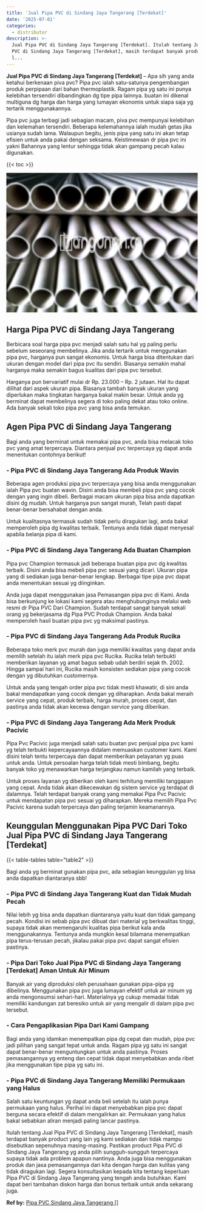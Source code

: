 ```yaml
---
title: 'Jual Pipa PVC di Sindang Jaya Tangerang [Terdekat]'
date: '2025-07-01'
categories:
  - distributor
description: >-
  Jual Pipa PVC di Sindang Jaya Tangerang [Terdekat]. Itulah tentang Jual Pipa
  PVC di Sindang Jaya Tangerang [Terdekat], masih terdapat banyak product yang
  l...
---
```


**Jual Pipa PVC di Sindang Jaya Tangerang \[Terdekat\]** – Apa sih yang anda ketahui berkenaan piva pvc? Pipa pvc ialah satu-satunya pengembangan produk perpipaan dari bahan thermoplastik. Ragam pipa yg satu ini punya kelebihan tersendiri dibandingkan dg tipe pipa lainnya. buatan ini dikenal multiguna dg harga dan harga yang lumayan ekonomis untuk siapa saja yg tertarik menggunakannya.

Pipa pvc juga terbagi jadi sebagian macam, piva pvc mempunyai kelebihan dan kelemahan tersendiri. Beberapa kelemahannya ialah mudah getas jika usianya sudah lama. Walaupun begitu, jenis pipa yang satu ini akan tetap efisien untuk anda pakai dengan seksama. Keistimewaan dr pipa pvc ini yakni Bahannya yang lentur sehingga tidak akan gampang pecah kalau digunakan.

{{< toc >}}

![Jual Pipa PVC di Sindang Jaya Tangerang [Terdekat]](/images/jaul-pipa-pvc-62.png)

## Harga Pipa PVC di Sindang Jaya Tangerang

Berbicara soal harga pipa pvc menjadi salah satu hal yg paling perlu sebelum seseorang membelinya. Jika anda tertarik untuk menggunakan pipa pvc, harganya pun sangat ekonomis. Untuk harga bisa ditentukan dari ukuran dengan model dari pipa pvc itu sendiri. Biasanya semakin mahal harganya maka semakin bagus kualitas dari pipa pvc tersebut.

Harganya pun bervariatif mulai dr Rp. 23.000 – Rp. 2 jutaan. Hal itu dapat dilihat dari aspek ukuran pipa. Biasanya tambah banyak ukuran yang diperlukan maka tingkatan harganya bakal makin besar. Untuk anda yg berminat dapat membelinya segera di toko paling dekat atau toko online. Ada banyak sekali toko pipa pvc yang bisa anda temukan.

## Agen Pipa PVC di Sindang Jaya Tangerang

Bagi anda yang berminat untuk memakai pipa pvc, anda bisa melacak toko pvc yang amat terpercaya. Diantara penjual pvc terpercaya yg dapat anda menentukan contohnya berikut!

### \- Pipa PVC di Sindang Jaya Tangerang Ada Produk Wavin

Beberapa agen produksi pipa pvc terpercaya yang bisa anda menggunakan ialah Pipa pvc buatan wavin. Disini anda bisa membeli pipa pvc yang cocok dengan yang ingin dibeli. Berbagai macam ukuran pipa bisa anda dapatkan disini dg mudah. Untuk harganya pun sangat murah, Telah pasti dapat benar-benar bersahabat dengan anda.

Untuk kualitasnya termasuk sudah tidak perlu diragukan lagi, anda bakal memperoleh pipa dg kwalitas terbaik. Tentunya anda tidak dapat menyesal apabila belanja pipa di kami.

### \- Pipa PVC di Sindang Jaya Tangerang Ada Buatan Champion

Pipa pvc Champion termasuk jadi beberapa buatan pipa pvc dg kwalitas terbaik. Disini anda bisa mebeli pipa pvc sesuai yang dicari. Ukuran pipa yang di sediakan juga benar-benar lengkap. Berbagai tipe pipa pvc dapat anda menentukan sesuai yg diinginkan.

Anda juga dapat menggunakan jasa Pemasangan pipa pvc di Kami. Anda bisa berkunjung ke lokasi kami segera atau menghubunginya melalui web resmi dr Pipa PVC Dari Champion. Sudah terdapat sangat banyak sekali orang yg bekerjasama dg Pipa PVC Produk Champion. Anda bakal memperoleh hasil buatan pipa pvc yg maksimal pastinya.

### \- Pipa PVC di Sindang Jaya Tangerang Ada Produk Rucika

Beberapa toko merk pvc murah dan juga memiliki kwalitas yang dapat anda memilih setelah itu ialah merk pipa pvc Rucika. Rucika telah terbukti memberikan layanan yg amat bagus sebab udah berdiri sejak th. 2002. Hingga sampai hari ini, Rucika masih konsisten sediakan pipa yang cocok dengan yg dibutuhkan customernya.

Untuk anda yang tengah order pipa pvc tidak mesti khawatir, di sini anda bakal mendapatkan yang cocok dengan yg diharapkan. Anda bakal meraih service yang cepat, produk terbaik, harga murah, proses cepat, dan pastinya anda tidak akan kecewa dengan service yang diberikan.

### \- Pipa PVC di Sindang Jaya Tangerang Ada Merk Produk Pacivic

Pipa Pvc Pacivic juga menjadi salah satu buatan pvc penjual pipa pvc kami yg telah terbukti kepercayaannya didalam memuaskan customer kami. Kami disini telah tentu terpercaya dan dapat memberikan pelayanan yg puas untuk anda. Untuk persoalan harga telah tidak mesti bimbang, begitu banyak toko yg menawarkan harga terjangkau namun kamilah yang terbaik.

Untuk proses layanan yg diberikan oleh kami terhitung memiliki tanggapan yang cepat. Anda tidak akan dikecewakan dg sistem service yg terdapat di dalamnya. Telah terdapat banyak orang yang memakai Pipa Pvc Pacivic untuk mendapatan pipa pvc sesuai yg diharapkan. Mereka memilih Pipa Pvc Pacivic karena sudah terpercaya dan paling terjamin keamanannya.

## Keunggulan Menggunakan Pipa PVC Dari Toko Jual Pipa PVC di Sindang Jaya Tangerang \[Terdekat\]

{{< table-tables table="table2" >}}

Bagi anda yg berminat gunakan pipa pvc, ada sebagian keunggulan yg bisa anda dapatkan diantaranya sbb!

### \- Pipa PVC di Sindang Jaya Tangerang Kuat dan Tidak Mudah Pecah

Nilai lebih yg bisa anda dapatkan diantaranya yaitu kuat dan tidak gampang pecah. Kondisi ini sebab pipa pvc dibuat dari material yg berkwalitas tinggi, supaya tidak akan memengaruhi kualitas pipa berikut kala anda menggunakannya. Tentunya anda mungkin kesal bilamana menempatkan pipa terus-terusan pecah, jikalau pakai pipa pvc dapat sangat efisien pastinya.

### \- Pipa Dari Toko Jual Pipa PVC di Sindang Jaya Tangerang \[Terdekat\] Aman Untuk Air Minum

Banyak air yang diproduksi oleh perusahaan gunakan pipa-pipa yg dibelinya. Menggunakan pipa pvc juga lumayan efektif untuk air minum yg anda mengonsumsi sehari-hari. Materialnya yg cukup memadai tidak memiliki kandungan zat beresiko untuk air yang mengalir di dalam pipa pvc tersebut.

### \- Cara Pengaplikasian Pipa Dari Kami Gampang

Bagi anda yang idamkan menempatkan pipa dg cepat dan mudah, pipa pvc jadi pilihan yang sangat tepat untuk anda. Ragam pipa yg satu ini sangat dapat benar-benar menguntungkan untuk anda pastinya. Proses pemasangannya yg enteng dan cepat tidak dapat menyebabkan anda ribet jika menggunakan tipe pipa yg satu ini.

### \- Pipa PVC di Sindang Jaya Tangerang Memiliki Permukaan yang Halus

Salah satu keuntungan yg dapat anda beli setelah itu ialah punya permukaan yang halus. Perihal ini dapat menyebabkan pipa pvc dapat berguna secara efektif di dalam mengalirkan air. Permukaan yang halus bakal sebabkan aliran menjadi paling lancar pastinya.

Itulah tentang Jual Pipa PVC di Sindang Jaya Tangerang \[Terdekat\], masih terdapat banyak product yang lain yg kami sediakan dan tidak mampu disebutkan sepenuhnya masing-masing. Pastikan product Pipa PVC di Sindang Jaya Tangerang yg anda pilih sungguh-sungguh terpercaya supaya tidak ada problem apapun nantinya. Anda juga bisa menggunakan produk dan jasa pemasangannya dari kita dengan harga dan kulitas yang tidak diragukan lagi. Segera konsultasikan kepada kita tentang keperluan Pipa PVC di Sindang Jaya Tangerang yang tengah anda butuhkan. Kami dapat beri tambahan diskon harga dan bonus terbaik untuk anda sekarang juga.

**Ref by:** [Pipa PVC Sindang Jaya Tangerang []](https://id.wikipedia.org/wiki/Pipa)
